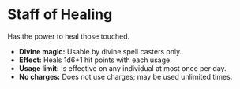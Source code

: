 # Staff of Healing

Has the power to heal those touched.

- **Divine magic:** Usable by divine spell casters only.
- **Effect:** Heals 1d6+1 hit points with each usage.
- **Usage limit:** Is effective on any individual at most once per day.
- **No charges:** Does not use charges; may be used unlimited times.